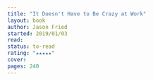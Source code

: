 ```yaml
---
title: "It Doesn't Have to Be Crazy at Work"
layout: book
author: Jason Fried
started: 2019/01/03
read: 
status: to-read
rating: "★★★★★"
cover: 
pages: 240
---
```

